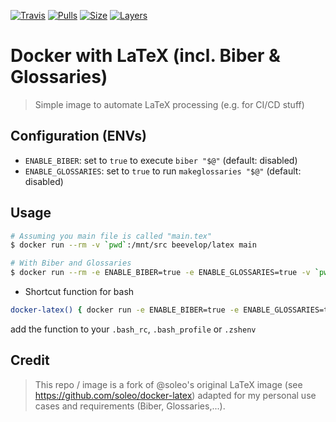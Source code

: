 [![Travis](https://shields.beevelop.com/travis/beevelop/docker-latex.svg?style=flat-square)](https://travis-ci.org/beevelop/docker-latex)
[![Pulls](https://shields.beevelop.com/docker/pulls/beevelop/latex.svg?style=flat-square)](https://links.beevelop.com/d-latex)
[![Size](https://shields.beevelop.com/docker/image/size/beevelop/latex/latest.svg?style=flat-square)](https://links.beevelop.com/d-latex)
[![Layers](https://shields.beevelop.com/docker/image/layers/beevelop/latex/latest.svg?style=flat-square)](https://links.beevelop.com/d-latex)

# Docker with LaTeX (incl. Biber & Glossaries)

> Simple image to automate LaTeX processing (e.g. for CI/CD stuff)

## Configuration (ENVs)
- `ENABLE_BIBER`: set to `true` to execute `biber "$@"` (default: disabled)
- `ENABLE_GLOSSARIES`: set to `true` to run `makeglossaries "$@"` (default: disabled)

## Usage
```bash
# Assuming you main file is called "main.tex"
$ docker run --rm -v `pwd`:/mnt/src beevelop/latex main

# With Biber and Glossaries
$ docker run --rm -e ENABLE_BIBER=true -e ENABLE_GLOSSARIES=true -v `pwd`:/mnt/src beevelop/latex main
```

- Shortcut function for bash

```bash
docker-latex() { docker run -e ENABLE_BIBER=true -e ENABLE_GLOSSARIES=true -v $PWD:/mnt/src --rm  beevelop/latex:latest $@; return $?; }
```

add the function to your `.bash_rc`, `.bash_profile` or `.zshenv`

## Credit
> This repo / image is a fork of @soleo's original LaTeX image (see https://github.com/soleo/docker-latex) adapted for my personal use cases and requirements (Biber, Glossaries,...).
